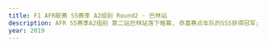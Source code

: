 ```yaml
---
title: F1 AFR联赛 S5赛季 A2组别 Round2 · 巴林站
description: AFR S5赛季A2组别 第二站巴林站落下帷幕, 恭喜赛点车队的SSS获得冠军; 恭喜ChevyVetteLove和silence banana登上领奖台.
year: 2019
---
```

